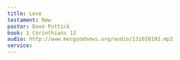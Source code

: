 ```yaml
---
title: Love
testament: New
pastor: Dave Puttick
book: 1 Corinthians 13
audio: http://www.mecgoodnews.org/audio/131020192.mp3
service: 
---
```

